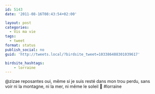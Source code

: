 ```yaml
---
id: 5143
date: '2011-08-16T08:43:54+02:00'

layout: post
categories:
  - Vis ma vie
tags:
  - tweet
format: status
publish_social: no
guid: 'http://tweets.local/?birdsite_tweet=103386488301039617'

birdsite_hashtags:
    - lorraine
---
```


@zizae reposantes oui, même si je suis resté dans mon trou perdu, sans voir ni la montagne, ni la mer, ni même le soleil 🙂 #lorraine